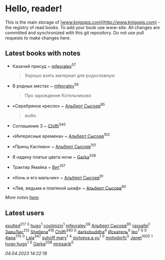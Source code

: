 # Hello, reader!
This is the main storage of [www.knigopis.com](http://www.knigopis.com) - the registry of read books.
To add your book use www-site. All changes are committed and synchronized with this git repository.
Do not use pull requests to make changes here.


## Latest books with notes
* Казачий присуд ~ [mfevralev](users/140/140966150-vkontakte)<sup>57</sup>
    > Хорошо взять материал для родословную

* В родных местах ~ [mfevralev](users/140/140966150-vkontakte)<sup>56</sup>
    > Про зарождение Котельниково

* «Серебряное кресло» ~ [Альберт Сысоев](users/474/47446642-vkontakte)<sup>95</sup>
    > audio

* Соглашение 3 ~ [Chiffi](users/105/105831994080785626680-google)<sup>340</sup>

* «Интересные времена» ~ [Альберт Сысоев](users/474/47446642-vkontakte)<sup>102</sup>

* «Принц Каспиан» ~ [Альберт Сысоев](users/474/47446642-vkontakte)<sup>101</sup>

* Я надену платье цвета ночи ~ [Garka](users/115/115753719718250012620-google)<sup>338</sup>

* Трактир Ямайка ~ [Вит](users/300/300273923-vkontakte)<sup>107</sup>

* «Конь и его мальчик» ~ [Альберт Сысоев](users/474/47446642-vkontakte)<sup>91</sup>

* «Лев, ведьма и платяной шкаф» ~ [Альберт Сысоев](users/474/47446642-vkontakte)<sup>90</sup>


_More notes [here](latest_books_with_notes.md)._


## Latest users
[exulted](users/100/100599204551896265722-google)<sup>217</sup> 
[](users/112/112452730042794139520-google)<sup>0</sup> 
[hugo](users/105/105063533945004840111-google)<sup>1</sup> 
[coolimzin](users/103/103740865919918334913-google)<sup>1</sup> 
[mfevralev](users/140/140966150-vkontakte)<sup>58</sup> 
[Альберт Сысоев](users/474/47446642-vkontakte)<sup>95</sup> 
[rassafel](users/101/101533900657595416506-google)<sup>1</sup> 
[ЗаяцЛис](users/112/112388384595246311466-google)<sup>212</sup> 
[Shellena](users/134/13413591548892934957-mailru)<sup>419</sup> 
[Chiffi](users/105/105831994080785626680-google)<sup>340</sup> 
[](users/112/112599544475740205056-google)<sup>0</sup> 
[darkxbuddha](users/115/115058436318443463985-google)<sup>4</sup> 
[Искатель](users/101/101980499685087277277-google)<sup>0</sup> 
[leo](users/106/106915386474260202605-google)<sup>7</sup> 
[](users/366/366598618-yandex)<sup>0</sup> 
[](users/108/108866662388308228322-google)<sup>0</sup> 
[4apa](users/117/117392596378069249667-google)<sup>170</sup> 
[](users/112/112183430504883294367-google)<sup>0</sup> 
[Lala](users/761/76187635-vkontakte)<sup>347</sup> 
[suhoff mary](users/117/117227278555818237332-google)<sup>1</sup> 
[](users/116/116049106351328726122-google)<sup>4</sup> 
[sivtseva.a.yu](users/595/595923033-yandex)<sup>1</sup> 
[](users/649/6492441105371634172-mailru)<sup>0</sup> 
[motodorfc](users/112/112780369475521902606-google)<sup>0</sup> 
[Janet](users/108/108113656204404967440-google)<sup>1005</sup> 
[](users/109/109363607816033953885-google)<sup>1</sup> 
[hugo hugo](users/352/3528984039845110263-mailru)<sup>1</sup> 
[](users/385/385759182-vkontakte)<sup>0</sup> 
[Garka](users/115/115753719718250012620-google)<sup>338</sup> 
[mrpsarik](users/386/38646651-vkontakte)<sup>0</sup> 


_04.04.2023 14:22:19_
